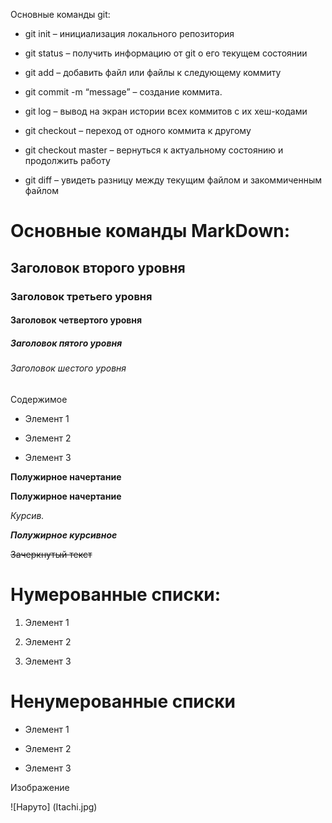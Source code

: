 Основные команды git:

- git init – инициализация локального репозитория

- git status – получить информацию от git о его текущем состоянии

- git add – добавить файл или файлы к следующему коммиту

- git commit -m “message” – создание коммита.

- git log – вывод на экран истории всех коммитов с их хеш-кодами

- git checkout – переход от одного коммита к другому

- git checkout master – вернуться к актуальному состоянию и продолжить работу

- git diff – увидеть разницу между текущим файлом и закоммиченным файлом

# Основные команды MarkDown:

## Заголовок второго уровня

### Заголовок третьего уровня

#### Заголовок четвертого уровня

##### Заголовок пятого уровня 

###### Заголовок шестого уровня

Содержимое 

- Элемент 1

- Элемент 2 

- Элемент 3 

**Полужирное начертание**

__Полужирное начертание__

*Курсив.*

***Полужирное курсивное***

~~Зачеркнутый текст~~

# Нумерованные списки:

1. Элемент 1

2. Элемент 2

3. Элемент 3

# Ненумерованные списки

- Элемент 1

- Элемент 2

- Элемент 3

Изображение

![Наруто] (Itachi.jpg)

